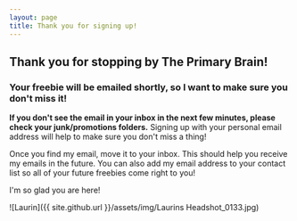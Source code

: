 ```yaml
---
layout: page
title: Thank you for signing up!
---
```

## Thank you for stopping by The Primary Brain!

### Your freebie will be emailed shortly, so I want to make sure you don't miss it! 

**If you don't see the email in your inbox in the next few minutes, please check your junk/promotions folders.** Signing up with your personal email address will help to make sure you don't miss a thing!

Once you find my email, move it to your inbox. This should help you receive my emails in the future. You can also add my email address to your contact list so all of your future freebies come right to you!

I'm so glad you are here!

![Laurin]({{ site.github.url }}/assets/img/Laurins Headshot_0133.jpg)